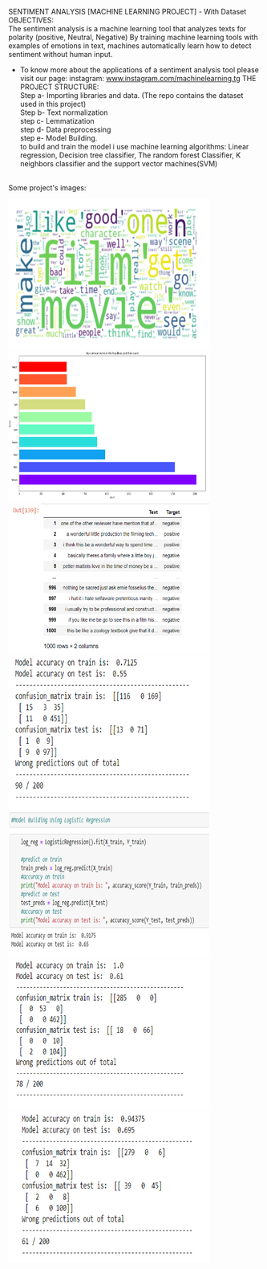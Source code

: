 SENTIMENT ANALYSIS [MACHINE LEARNING PROJECT] - With Dataset <br />
OBJECTIVES: <br /> The sentiment analysis is a machine learning tool that analyzes texts for polarity (positive, Neutral, Negative)
By training machine learning tools with examples of emotions in text, machines automatically learn how to detect sentiment without human input.
<br />
* To know more about the applications of a sentiment analysis tool please visit our page: instagram: www.instagram.com/machinelearning.tg
THE PROJECT STRUCTURE: <br />
Step a- Importing libraries  and  data. (The repo contains the dataset used in this project) <br />
Step b- Text normalization <br />
step c- Lemmatization <br />
step d- Data preprocessing <br />
step e- Model Building. <br />
  to build and train the model i use machine learning algorithms: Linear regression, Decision tree classifier, The random forest Classifier, K neighbors classifier and the support vector machines(SVM)
<br />
Some project's images: <br />

<img src="images/imageun.PNG" width="400" height="300" alt="un"> <img src="images/imagedeux.PNG" width="400" height="300" alt="deux">
<img src="images/imagetrois.PNG" width="400" height="300" alt="trois"><img src="images/kNNalgorithm.PNG" width="400" height="300" alt="quatre">
<img src="images/logRegression.PNG" width="400" height="300" alt="cinq"><img src="images/randomforest.PNG" width="400" height="300" alt="six">
<img src="images/SVM.PNG" width="400" height="300" alt="sept">
